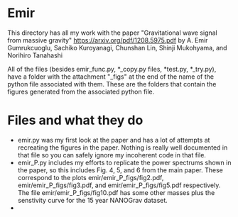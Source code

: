 # Emir

This directory has all my work with the paper "Gravitational wave signal from massive gravity" https://arxiv.org/pdf/1208.5975.pdf by A. Emir Gumrukcuoglu, Sachiko Kuroyanagi, Chunshan Lin, Shinji Mukohyama, and Norihiro Tanahashi

All of the files (besides emir_func.py, *_copy.py files, *test.py, *_try.py), have a folder with the attachment "_figs" at the end of the name of the python file associated with them. These are the folders that contain the figures generated from the associated python file. 

# Files and what they do
- emir.py was my first look at the paper and has a lot of attempts at recreating the figures in the paper. Nothing is really well documented in that file so you can safely ignore my incoherent code in that file.
- emir_P.py includes my efforts to replicate the power spectrums shown in the paper, so this includes Fig. 4, 5, and 6 from the main paper. These correspond to the plots emir/emir_P_figs/fig2.pdf, emir/emir_P_figs/fig3.pdf, and emir/emir_P_figs/fig5.pdf respectively. The file emir/emir_P_figs/fig10.pdf has some other masses plus the senstivity curve for the 15 year NANOGrav dataset.
- 
